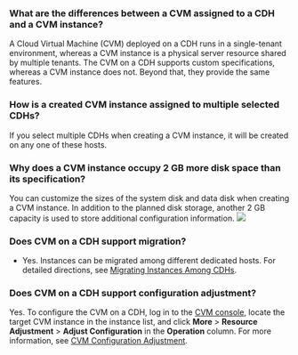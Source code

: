 ### What are the differences between a CVM assigned to a CDH and a CVM instance?

A Cloud Virtual Machine (CVM) deployed on a CDH runs in a single-tenant environment, whereas a CVM instance is a physical server resource shared by multiple tenants. The CVM on a CDH supports custom specifications, whereas a CVM instance does not. Beyond that, they provide the same features.

### How is a created CVM instance assigned to multiple selected CDHs?

If you select multiple CDHs when creating a CVM instance, it will be created on any one of these hosts.

### Why does a CVM instance occupy 2 GB more disk space than its specification?

You can customize the sizes of the system disk and data disk when creating a CVM instance. In addition to the planned disk storage, another 2 GB capacity is used to store additional configuration information.
![](https://main.qcloudimg.com/raw/7c99cc1c8ab94bd71ab6a1b8861b3011.png)

### Does CVM on a CDH support migration?
- Yes. Instances can be migrated among different dedicated hosts. For detailed directions, see [Migrating Instances Among CDHs](https://intl.cloud.tencent.com/document/product/416/41222).

### Does CVM on a CDH support configuration adjustment?

Yes. To configure the CVM on a CDH, log in to the [CVM console](https://console.cloud.tencent.com/cvm), locate the target CVM instance in the instance list, and click **More** > **Resource Adjustment** > **Adjust Configuration** in the **Operation** column. For more information, see [CVM Configuration Adjustment](https://intl.cloud.tencent.com/document/product/416/19733).

